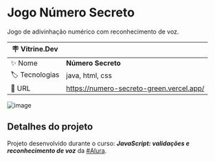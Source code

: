 # Jogo Número Secreto

Jogo de adivinhação numérico com reconhecimento de voz.

| :placard: Vitrine.Dev |     |
| -------------  | --- |
| :sparkles: Nome        | **Número Secreto**
| :label: Tecnologias | java, html, css
| :rocket: URL         | https://numero-secreto-green.vercel.app/

![image](https://user-images.githubusercontent.com/21301483/234294474-06e2d40d-70bb-4283-be24-b158bb5214ca.png#vitrinedev)

## Detalhes do projeto

Projeto desenvolvido durante o curso: ***JavaScript: validações e reconhecimento de voz*** da [#Alura](https://www.alura.com.br/planos-cursos-online).
